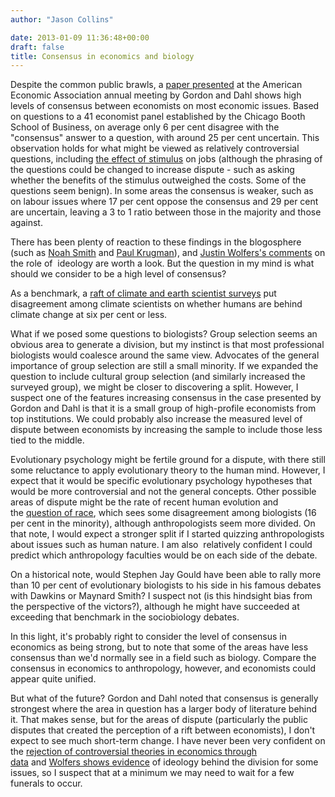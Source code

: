 ```yaml
---
author: "Jason Collins"

date: 2013-01-09 11:36:48+00:00
draft: false
title: Consensus in economics and biology
---
```


Despite the common public brawls, a [paper presented](http://dss.ucsd.edu/~gdahl/papers/views-among-economists.pdf) at the American Economic Association annual meeting by Gordon and Dahl shows high levels of consensus between economists on most economic issues. Based on questions to a 41 economist panel established by the Chicago Booth School of Business, on average only 6 per cent disagree with the "consensus" answer to a question, with around 25 per cent uncertain. This observation holds for what might be viewed as relatively controversial questions, including [the effect of stimulus](http://www.igmchicago.org/igm-economic-experts-panel/poll-results?SurveyID=SV_cw5O9LNJL1oz4Xi) on jobs (although the phrasing of the questions could be changed to increase dispute - such as asking whether the benefits of the stimulus outweighed the costs. Some of the questions seem benign). In some areas the consensus is weaker, such as on labour issues where 17 per cent oppose the consensus and 29 per cent are uncertain, leaving a 3 to 1 ratio between those in the majority and those against.

There has been plenty of reaction to these findings in the blogosphere (such as [Noah Smith](http://noahpinionblog.blogspot.com.au/2013/01/is-economics-divided-into-warring.html) and [Paul Krugman](http://krugman.blogs.nytimes.com/2013/01/05/ideology-and-economics/)), and [Justin Wolfers's comments](http://users.nber.org/~jwolfers/Papers/OpinionsofEconomists.pdf) on the role of  ideology are worth a look. But the question in my mind is what should we consider to be a high level of consensus?

As a benchmark, a [raft of climate and earth scientist surveys](http://en.wikipedia.org/wiki/File:Climate_science_opinion2.png) put disagreement among climate scientists on whether humans are behind climate change at six per cent or less.

What if we posed some questions to biologists? Group selection seems an obvious area to generate a division, but my instinct is that most professional biologists would coalesce around the same view. Advocates of the general importance of group selection are still a small minority. If we expanded the question to include cultural group selection (and similarly increased the surveyed group), we might be closer to discovering a split. However, I suspect one of the features increasing consensus in the case presented by Gordon and Dahl is that it is a small group of high-profile economists from top institutions. We could probably also increase the measured level of dispute between economists by increasing the sample to include those less tied to the middle.

Evolutionary psychology might be fertile ground for a dispute, with there still some reluctance to apply evolutionary theory to the human mind. However, I expect that it would be specific evolutionary psychology hypotheses that would be more controversial and not the general concepts. Other possible areas of dispute might be the rate of recent human evolution and the [question of race](http://en.wikipedia.org/wiki/Race_%28human_classification%29#Current_views_across_disciplines), which sees some disagreement among biologists (16 per cent in the minority), although anthropologists seem more divided. On that note, I would expect a stronger split if I started quizzing anthropologists about issues such as human nature. I am also  relatively confident I could predict which anthropology faculties would be on each side of the debate.

On a historical note, would Stephen Jay Gould have been able to rally more than 10 per cent of evolutionary biologists to his side in his famous debates with Dawkins or Maynard Smith? I suspect not (is this hindsight bias from the perspective of the victors?), although he might have succeeded at exceeding that benchmark in the sociobiology debates.

In this light, it's probably right to consider the level of consensus in economics as being strong, but to note that some of the areas have less consensus than we'd normally see in a field such as biology. Compare the consensus in economics to anthropology, however, and economists could appear quite unified.

But what of the future? Gordon and Dahl noted that consensus is generally strongest where the area in question has a larger body of literature behind it. That makes sense, but for the areas of dispute (particularly the public disputes that created the perception of a rift between economists), I don't expect to see much short-term change. I have never been very confident on the [rejection of controversial theories in economics through data](https://www.jasoncollins.blog/who-will-invade-economics/) and [Wolfers shows evidence](http://users.nber.org/~jwolfers/Papers/OpinionsofEconomists.pdf) of ideology behind the division for some issues, so I suspect that at a minimum we may need to wait for a few funerals to occur.
